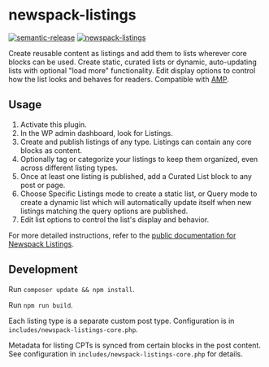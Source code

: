 # newspack-listings

[![semantic-release](https://img.shields.io/badge/%20%20%F0%9F%93%A6%F0%9F%9A%80-semantic--release-e10079.svg)](https://github.com/semantic-release/semantic-release) [![newspack-listings](https://circleci.com/gh/Automattic/newspack-listings/tree/master.svg?style=shield)](https://circleci.com/gh/Automattic/newspack-listings)

Create reusable content as listings and add them to lists wherever core blocks can be used. Create static, curated lists or dynamic, auto-updating lists with optional "load more" functionality. Edit display options to control how the list looks and behaves for readers. Compatible with [AMP](https://amp.dev/).

## Usage

1. Activate this plugin.
2. In the WP admin dashboard, look for Listings.
3. Create and publish listings of any type. Listings can contain any core blocks as content.
4. Optionally tag or categorize your listings to keep them organized, even across different listing types.
5. Once at least one listing is published, add a Curated List block to any post or page.
6. Choose Specific Listings mode to create a static list, or Query mode to create a dynamic list which will automatically update itself when new listings matching the query options are published.
7. Edit list options to control the list's display and behavior.

For more detailed instructions, refer to the [public documentation for Newspack Listings](https://newspack.pub/support/listings/).

## Development

Run `composer update && npm install`.

Run `npm run build`.

Each listing type is a separate custom post type. Configuration is in `includes/newspack-listings-core.php`.

Metadata for listing CPTs is synced from certain blocks in the post content. See configuration in `includes/newspack-listings-core.php` for details.
